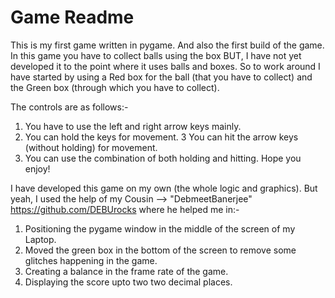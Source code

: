 # Game Readme
This is my first game written in pygame. And also the  first build of the game.
In this game you have to collect balls using the box BUT, I have not yet developed it to the point where it uses balls and boxes.
So to work around I have started by using a Red box for the ball (that  you have to collect) and the  Green box (through which you have to collect).

The controls are as follows:-
  1. You have to use the left and right arrow keys mainly.
  2. You can hold the keys for movement.
  3 You can hit the arrow keys (without holding) for movement.
  4. You can use the combination of both holding and hitting.
 Hope you enjoy!
 
I have developed this game on my own (the whole logic and graphics).
But yeah, I used the help of my Cousin --> "DebmeetBanerjee"  https://github.com/DEBUrocks
where he helped me in:-
  1. Positioning the pygame window in the middle of the screen of my Laptop.
  2. Moved the green box in the bottom of the screen to remove some glitches happening in the game.
  3. Creating a balance in the frame rate of the game.
  4. Displaying the score upto two two decimal places.

